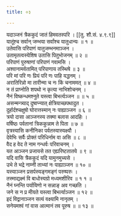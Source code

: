 ```yaml
---
title: ०३

---
```

यदाञ्जनं त्रैककुदं जातं हिमवतस्परि । [[तु. शौ.सं. ४.९.९]]  
यातूंश्च सर्वान् जम्भया सर्वांश्च यातुधान्यः ॥ १ ॥  
उतेवासि परिपाणं यातुजम्भनमाञ्जन ।  
उतामृतत्वस्येशिष उतासि पितुभोजनम् ॥ २ ॥  
परिपाणं पुरुषाणां परिपाणं गवामसि ।  
अश्वानामर्वतामित् परिपाणाय तस्थिषे ॥ ३ ॥  
परि मां परि णः प्रियं परि णः पाहि यद्धनम् ।  
अरातिरिन्नो मा तारीन्मा च नः किं चनाममत् ॥ ४ ॥  
न तं प्राप्नोति शपथो न कृत्या नाभिशोचनम् ।  
नैनं विष्कन्धमश्नुते यस्त्वा बिभर्त्यञ्जन ॥ ॥ ५ ॥  
असन्मन्त्र्याद् दुष्वप्न्यात् क्षेत्रियाच्छपथादुत ।  
दुर्हार्दश्चक्षुषो घोरात्तस्मान् नः पाह्याञ्जन ॥ ६ ॥  
त्रयो दासा आञ्जनस्य तक्मा बलास आदहिः ।  
वर्षिष्ठः पर्वतानां त्रिककुन्नाम ते पिता ॥ ७ ॥  
वृत्रस्यासि कनीनिका पर्वतस्यास्यक्ष्यौ ।  
देवेभिः सर्वैः प्रोक्तं परिधिर्नाम वा असि ॥ ८ ॥  
वैद ह वेद ते नाम गन्धर्वः परिवाचनम् ।  
यत आञ्जन प्रजायसे तत एह्यरिष्टतातये ॥ ९ ॥  
यदि वासि त्रैककुदं यदि यामुनमुच्यसे ।  
उभे ते भद्रे नाम्नी ताभ्यां नः पाह्याञ्जन ॥ १० ॥  
यस्याञ्जन प्रसर्पस्यङ्गमङ्गं परुष्परुः ।  
तस्माद्यक्ष्मं वि बाधोस्यग्रो मध्यमशीरिव ॥ १ १ ॥  
नैनं घ्नन्ति पर्यायिणो न सन्नाङ् अव गच्छति ।  
जने स न प्र मीयते यस्त्वा बिभर्त्याञ्जन ॥ १२ ॥  
इदं विद्वानाञ्जन सत्यं वक्ष्यामि नानृतम् ।  
सनेयमश्वं गां वास आत्मानं तव पूरुष ॥ ॥ १३ ॥  
  